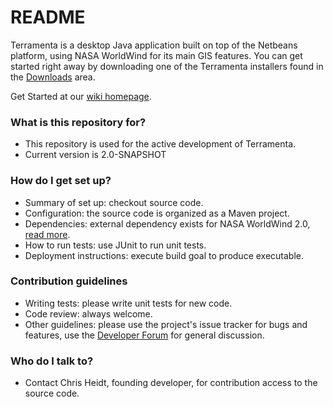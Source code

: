# README #

Terramenta is a desktop Java application built on top of the Netbeans platform, using NASA WorldWind for its main GIS features.  You can get started right away by downloading one of the Terramenta installers found in the [Downloads](https://bitbucket.org/teamninjaneer/terramenta/downloads) area.  

Get Started at our [wiki homepage](https://bitbucket.org/teamninjaneer/terramenta/wiki).

### What is this repository for? ###

* This repository is used for the active development of Terramenta.
* Current version is 2.0-SNAPSHOT

### How do I get set up? ###

* Summary of set up: checkout source code.
* Configuration: the source code is organized as a Maven project.
* Dependencies: external dependency exists for NASA WorldWind 2.0, [read more](https://bitbucket.org/teamninjaneer/terramenta/wiki/Building).
* How to run tests: use JUnit to run unit tests.
* Deployment instructions: execute build goal to produce executable.

### Contribution guidelines ###

* Writing tests: please write unit tests for new code.
* Code review: always welcome.
* Other guidelines: please use the project's issue tracker for bugs and features, use the [Developer Forum](https://groups.google.com/forum/#!forum/terramenta-dev) for general discussion.

### Who do I talk to? ###

* Contact Chris Heidt, founding developer, for contribution access to the source code.